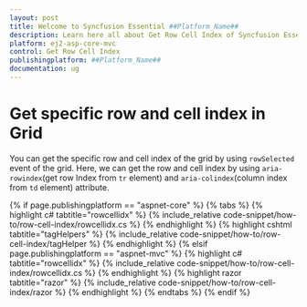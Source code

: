```yaml
---
layout: post
title: Welcome to Syncfusion Essential ##Platform_Name##
description: Learn here all about Get Row Cell Index of Syncfusion Essential ##Platform_Name## widgets based on HTML5 and jQuery.
platform: ej2-asp-core-mvc
control: Get Row Cell Index
publishingplatform: ##Platform_Name##
documentation: ug
---
```



# Get specific row and cell index in Grid

You can get the specific row and cell index of the grid by using `rowSelected` event of the grid. Here, we can get the row and cell index by using `aria-rowindex`(get row Index from `tr` element) and `aria-colindex`(column index from `td` element) attribute.

{% if page.publishingplatform == "aspnet-core" %}
{% tabs %}
{% highlight c# tabtitle="rowcellidx" %}
{% include_relative code-snippet/how-to/row-cell-index/rowcellidx.cs %}
{% endhighlight %}
{% highlight cshtml tabtitle="tagHelpers" %}
{% include_relative code-snippet/how-to/row-cell-index/tagHelper %}
{% endhighlight %}
{% elsif page.publishingplatform == "aspnet-mvc" %}
{% highlight c# tabtitle="rowcellidx" %}
{% include_relative code-snippet/how-to/row-cell-index/rowcellidx.cs %}
{% endhighlight %}
{% highlight razor tabtitle="razor" %}
{% include_relative code-snippet/how-to/row-cell-index/razor %}
{% endhighlight %}
{% endtabs %}
{% endif %}

